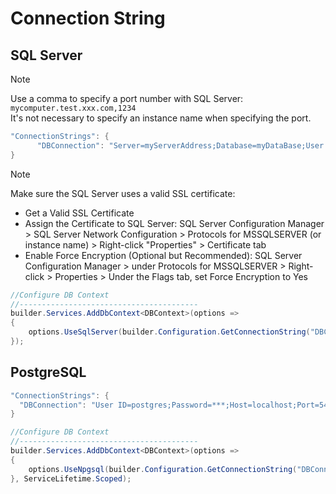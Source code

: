 # Connection String

## SQL Server
> [!NOTE]
> Use a comma to specify a port number with SQL Server: `mycomputer.test.xxx.com,1234`  
It's not necessary to specify an instance name when specifying the port.    

``` cs title="AppSettings"
"ConnectionStrings": {
      "DBConnection": "Server=myServerAddress;Database=myDataBase;User Id=myUsername;Password=myPassword;Encrypt=True;TrustServerCertificate=False;"
}
```

> [!NOTE]
>  Make sure the SQL Server uses a valid SSL certificate:
*  Get a Valid SSL Certificate
*  Assign the Certificate to SQL Server:  SQL Server Configuration Manager > SQL Server Network Configuration > Protocols for MSSQLSERVER (or instance name) > Right-click "Properties" > Certificate tab
*  Enable Force Encryption (Optional but Recommended):  SQL Server Configuration Manager > under Protocols for MSSQLSERVER > Right-click > Properties > Under the Flags tab, set Force Encryption to Yes

``` cs title="Program.cs"
//Configure DB Context
//----------------------------------------
builder.Services.AddDbContext<DBContext>(options =>
{
    options.UseSqlServer(builder.Configuration.GetConnectionString("DBConnection"));
});
```

## PostgreSQL

``` cs title="AppSettings"
"ConnectionStrings": {
  "DBConnection": "User ID=postgres;Password=***;Host=localhost;Port=5432;Database=DB1;Pooling=true;"
}
```
``` cs title="Program.cs"
//Configure DB Context
//----------------------------------------
builder.Services.AddDbContext<DBContext>(options =>
{
    options.UseNpgsql(builder.Configuration.GetConnectionString("DBConnection"));
}, ServiceLifetime.Scoped);
```
